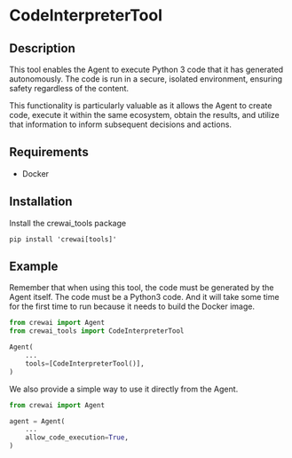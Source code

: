 # CodeInterpreterTool

## Description
This tool enables the Agent to execute Python 3 code that it has generated autonomously. The code is run in a secure, isolated environment, ensuring safety regardless of the content. 

This functionality is particularly valuable as it allows the Agent to create code, execute it within the same ecosystem, obtain the results, and utilize that information to inform subsequent decisions and actions.

## Requirements

- Docker

## Installation
Install the crewai_tools package
```shell
pip install 'crewai[tools]'
```

## Example

Remember that when using this tool, the code must be generated by the Agent itself. The code must be a Python3 code. And it will take some time for the first time to run because it needs to build the Docker image.

```python
from crewai import Agent
from crewai_tools import CodeInterpreterTool

Agent(
    ...
    tools=[CodeInterpreterTool()],
)
```

We also provide a simple way to use it directly from the Agent.

```python
from crewai import Agent

agent = Agent(
    ...
    allow_code_execution=True,
)
```
